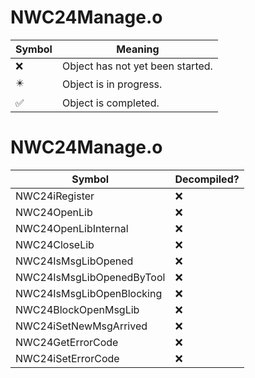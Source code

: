 # NWC24Manage.o
| Symbol | Meaning 
| ------------- | ------------- 
| :x: | Object has not yet been started. 
| :eight_pointed_black_star: | Object is in progress. 
| :white_check_mark: | Object is completed. 


# NWC24Manage.o
| Symbol | Decompiled? |
| ------------- | ------------- |
| NWC24iRegister | :x: |
| NWC24OpenLib | :x: |
| NWC24OpenLibInternal | :x: |
| NWC24CloseLib | :x: |
| NWC24IsMsgLibOpened | :x: |
| NWC24IsMsgLibOpenedByTool | :x: |
| NWC24IsMsgLibOpenBlocking | :x: |
| NWC24BlockOpenMsgLib | :x: |
| NWC24iSetNewMsgArrived | :x: |
| NWC24GetErrorCode | :x: |
| NWC24iSetErrorCode | :x: |
